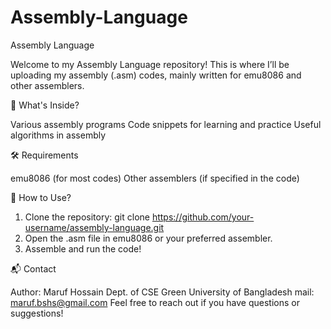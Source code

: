 # Assembly-Language
Assembly Language 

Welcome to my Assembly Language repository! This is where I’ll be uploading my assembly (.asm) codes, mainly written for emu8086 and other assemblers.


📌 What's Inside?

Various assembly programs
Code snippets for learning and practice
Useful algorithms in assembly

🛠 Requirements

emu8086 (for most codes)
Other assemblers (if specified in the code)

📜 How to Use?

1. Clone the repository:
git clone https://github.com/your-username/assembly-language.git
2. Open the .asm file in emu8086 or your preferred assembler.
3. Assemble and run the code!


📬 Contact

Author: Maruf Hossain
Dept. of CSE
Green University of Bangladesh
mail: maruf.bshs@gmail.com
Feel free to reach out if you have questions or suggestions! 
